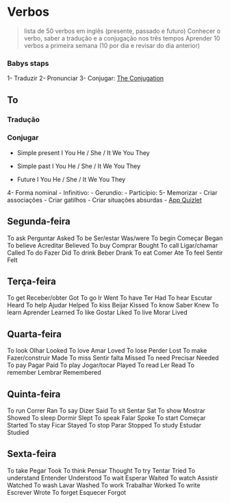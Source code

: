 # Verbos
> lista de 50 verbos em inglês (presente, passado e futuro)
> Conhecer o verbo, saber a tradução e a conjugação nos três tempos 
> Aprender 10 verbos a primeira semana (10 por dia e revisar do dia anterior)

### Babys staps
1- Traduzir
2- Pronunciar
3- Conjugar:
[The Conjugation](https://www.the-conjugation.com/)
## To 

### Tradução


### Conjugar

- Simple present
    I 
    You 
    He / She / It 
    We 
    You 
    They 

- Simple past
    I 
    You 
    He / She / It 
    We 
    You 
    They 

- Future
    I 
    You 
    He / She / It 
    We 
    You 
    They 

4- Forma nominal
    - Infinitivo:
    - Gerundio:
    - Particípio:
5- Memorizar
    - Criar associações
    - Criar gatilhos
    - Criar situações absurdas
    - [App Quizlet](https://quizlet.com/en-gb)

## Segunda-feira
To ask	Perguntar	Asked
To be	Ser/estar	Was/were
To begin	Começar	Began
To believe	Acreditar	Believed
To buy	Comprar	Bought
To call	Ligar/chamar	Called
To do	Fazer	Did
To drink	Beber	Drank
To eat	Comer	Ate
To feel	Sentir	Felt

## Terça-feira
To get	Receber/obter	Got
To go	Ir	Went
To have	Ter	Had
To hear	Escutar	Heard
To help	Ajudar	Helped
To kiss	Beijar	Kissed
To know	Saber	Knew
To learn	Aprender	Learned
To like	Gostar	Liked
To live	Morar	Lived

## Quarta-feira
To look	Olhar	Looked
To love	Amar	Loved
To lose	Perder	Lost
To make	Fazer/construir	Made
To miss	Sentir falta	Missed
To need	Precisar	Needed
To pay	Pagar	Paid
To play	Jogar/tocar	Played
To read	Ler	Read
To remember	Lembrar	Remembered

## Quinta-feira
To run	Correr	Ran
To say	Dizer	Said
To sit	Sentar	Sat
To show	Mostrar	Showed
To sleep	Dormir	Slept
To speak	Falar	Spoke
To start	Começar	Started
To stay	Ficar	Stayed
To stop	Parar	Stopped
To study	Estudar	Studied

## Sexta-feira
To take	Pegar	Took
To think	Pensar	Thought
To try	Tentar	Tried
To understand	Entender	Understood
To wait	Esperar	Waited
To watch	Assistir	Watched
To wash	Lavar	Washed
To work	Trabalhar	Worked
To write	Escrever	Wrote
To forget	Esquecer	Forgot
